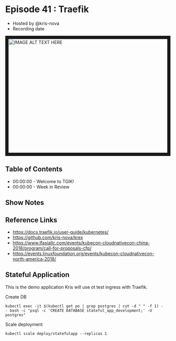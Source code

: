 # Episode 41 : Traefik

- Hosted by @kris-nova
- Recording date

<!--- Thumbnailed embed of the video, n8Xo_ghCIOSY is the video id from the youtube url
Note the 0.jpg for the thumbnail --->

<a href="http://www.youtube.com/watch?feature=player_embedded&v=NObVcDG3ADM
" target="_blank"><img src="http://img.youtube.com/vi/NObVcDG3ADM/0.jpg"
alt="IMAGE ALT TEXT HERE" width="640" height="360" border="10" /></a>

## Table of Contents

- 00:00:00 - Welcome to TGIK!
- 00:00:00 - Week in Review

## Show Notes


## Reference Links

 - https://docs.traefik.io/user-guide/kubernetes/
 - https://github.com/kris-nova/krex
 - https://www.lfasiallc.com/events/kubecon-cloudnativecon-china-2018/program/call-for-proposals-cfp/
 - https://events.linuxfoundation.org/events/kubecon-cloudnativecon-north-america-2018/

## Stateful Application

This is the demo application Kris will use ot test ingress with Traefik.

Create DB

```
kubectl exec -it $(kubectl get po | grep postgres | cut -d " " -f 1) -- bash -c "psql -c 'CREATE DATABASE stateful_app_development;' -U postgres"
```

Scale deployment
```
kubectl scale deploy/statefulapp --replicas 1
```

